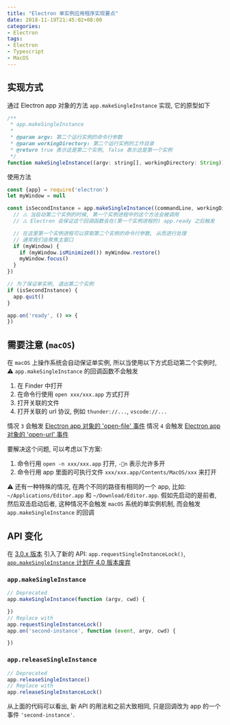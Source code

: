 ```yaml
---
title: "Electron 单实例应用程序实现要点"
date: 2018-11-19T21:45:02+08:00
categories:
- Electron
tags:
- Electron
- Typescript
- MacOS
---
```


## 实现方式

通过 Electron app 对象的方法 `app.makeSingleInstance` 实现, 它的原型如下

```js
/**
 * app.makeSingleInstance
 *
 * @param argv: 第二个运行实例的命令行参数
 * @param workingDirectory: 第二个运行实例的工作目录
 * @return true 表示这是第二个实例, false 表示这是第一个实例
 */
function makeSingleInstance((argv: string[], workingDirectory: String)): boolean;
```

使用方法

```js
const {app} = require('electron')
let myWindow = null

const isSecondInstance = app.makeSingleInstance((commandLine, workingDirectory) => {
  // ⚠️ 当启动第二个实例的时候, 第一个实例进程中的这个方法会被调用
  // ⚠️ Electron 会保证这个回调函数会在(第一个实例进程的) app.ready 之后触发

  // 在这里第一个实例进程可以获取第二个实例的命令行参数, 从而进行处理
  // 通常我们会聚焦主窗口
  if (myWindow) {
    if (myWindow.isMinimized()) myWindow.restore()
    myWindow.focus()
  }
})

// 为了保证单实例, 退出第二个实例
if (isSecondInstance) {
  app.quit()
}

app.on('ready', () => {
})
```

## 需要注意 (`macOS`)

在 `macOS` 上操作系统会自动保证单实例, 所以当使用以下方式启动第二个实例时, ⚠️ `app.makeSingleInstance` 的回调函数不会触发

1. 在 Finder 中打开
1. 在命令行使用 `open xxx/xxx.app` 方式打开
1. 打开关联的文件
1. 打开关联的 url 协议, 例如 `thunder://...`, `vscode://...`

情况 `3` 会触发 [Electron app 对象的 'open-file' 事件](https://electronjs.org/docs/api/app#%E4%BA%8B%E4%BB%B6-open-file-macos)
情况 `4` 会触发 [Electron app 对象的 'open-url' 事件](https://electronjs.org/docs/api/app#%E4%BA%8B%E4%BB%B6-open-url-macos)

要解决这个问题, 可以考虑以下方案:

1. 命令行用 `open -n xxx/xxx.app` 打开, `-n` 表示允许多开
1. 命令行用 app 里面的可执行文件 `xxx/xxx.app/Contents/MacOS/xxx` 来打开

⚠️ 还有一种特殊的情况, 在两个不同的路径有相同的一个 app, 比如: `~/Applications/Editor.app` 和 `~/Download/Editor.app`. 假如先启动的是前者, 然后双击启动后者, 这种情况不会触发 `macOS` 系统的单实例机制, 而会触发 `app.makeSingleInstance` 的回调


## API 变化

在 [3.0.x 版本](https://github.com/electron/electron/blob/3-0-x-appcontainer-trials/docs/api/app.md) 引入了新的 API: `app.requestSingleInstanceLock()`, [`app.makeSingleInstance` 计划在 4.0 版本废弃](https://github.com/electron/electron/blob/master/docs/api/breaking-changes.md)

### `app.makeSingleInstance`

```js
// Deprecated
app.makeSingleInstance(function (argv, cwd) {

})
// Replace with
app.requestSingleInstanceLock()
app.on('second-instance', function (event, argv, cwd) {

})
```

### `app.releaseSingleInstance`

```js
// Deprecated
app.releaseSingleInstance()
// Replace with
app.releaseSingleInstanceLock()
```

从上面的代码可以看出, 新 API 的用法和之前大致相同, 只是回调改为 app 的一个事件 `'second-instance'`.
